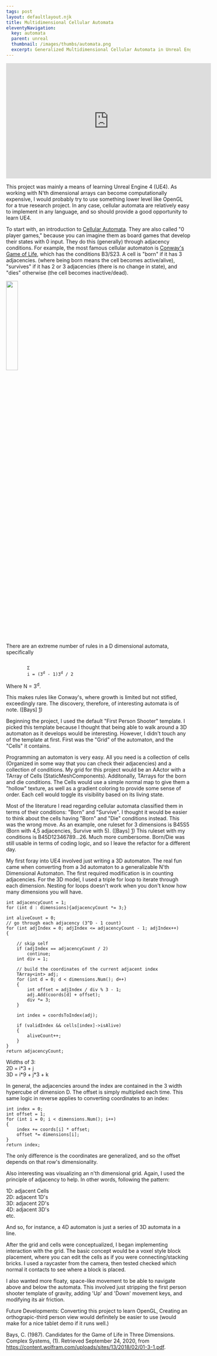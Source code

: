 ```yaml
---
tags: post
layout: defaultlayout.njk
title: Multidimensional Cellular Automata
eleventyNavigation:
  key: automata
  parent: unreal
  thumbnail: /images/thumbs/automata.png
  excerpt: Generalized Multidimensional Cellular Automata in Unreal Engine.
---
```

<iframe width="560" height="315" src="https://www.youtube.com/embed/BIJmYiCgFao" frameborder="0" allow="accelerometer; autoplay; clipboard-write; encrypted-media; gyroscope; picture-in-picture" allowfullscreen></iframe>

This project was mainly a means of learning Unreal Engine 4 (UE4).  As working with N'th dimensional arrays can become computationally expensive, I would probably try to use something lower level like OpenGL for a true research project. In any case, cellular automata are relatively easy to implement in any language, and so should provide a good opportunity to learn UE4.

To start with, an introduction to [Cellular Automata](https://www.wikiwand.com/en/Cellular_automaton). They are also called "0 player games," because you can imagine them as board games that develop their states with 0 input.  They do this (generally) through adjacency conditions.  For example, the most famous cellular automaton is [Conway's Game of Life](https://www.wikiwand.com/en/Conway%27s_Game_of_Life), which has the conditions B3/S23.  A cell is "born" if it has 3 adjacencies. (where being born means the cell becomes active/alive), "survives" if it has 2 or 3 adjacencies (there is no change in state), and "dies" otherwise (the cell becomes inactive/dead).

<img src = "https://upload.wikimedia.org/wikipedia/commons/e/e5/Gospers_glider_gun.gif" style = "width: 25%; display: block;">

There are an extreme number of rules in a D dimensional automata, specifically

<code>
        <span>&Sigma;</span>
        i = (3<sup>d</sup> - 1)3<sup>d</sup> / 2
</code>

Where N = 3<sup>d</sup>. 

This makes rules like Conway's, where growth is limited but not stifled, exceedingly rare.  The discovery, therefore, of interesting automata is of note.  ([Bays] [1])



Beginning the project, I used the default "First Person Shooter" template.  I picked this template because I thought that being able to walk around a 3D automaton as it develops would be interesting. However, I didn't touch any of the template at first.  First was the "Grid" of the automaton, and the "Cells" it contains.

Programming an automaton is very easy.  All you need is a collection of cells (Organized in some way that you can check their adjacencies) and a collection of conditions.  My grid for this project would be an AActor with a TArray of Cells (StaticMeshComponents).  Additonally, TArrays for the born and die conditions.  The Cells would use a simple normal map to give them a "hollow" texture, as well as a gradient coloring to provide some sense of order.  Each cell would toggle its visibility based on its living state.

Most of the literature I read regarding cellular automata classified them in terms of their conditions: "Born" and "Survive".  I thought it would be easier to think about the cells having "Born" and "Die" conditions instead.  This was the wrong move.  As an example, one ruleset for 3 dimensions is B45S5 (Born with 4,5 adjacencies, Survive with 5).  ([Bays] [1]) This ruleset with my conditions is B45D12346789...26.  Much more cumbersome.  Born/Die was still usable in terms of coding logic, and so I leave the refactor for a different day. 

My first foray into UE4 involved just writing a 3D automaton.  The real fun came when converting from a 3d automaton to a generalizable N'th Dimensional Automaton.  The first required modification is in counting adjacencies.  For the 3D model, I used a triple for loop to iterate through each dimension.  Nesting for loops doesn't work when you don't know how many dimensions you will have.  

		
	
```
int adjacencyCount = 1;
for (int d : dimensions){adjacencyCount *= 3;}

int aliveCount = 0;
// go through each adjacency (3^D - 1 count)
for (int adjIndex = 0; adjIndex <= adjacencyCount - 1; adjIndex++)
{

    // skip self
    if (adjIndex == adjacencyCount / 2)
        continue;
    int div = 1;

    // build the coordinates of the current adjacent index
    TArray<int> adj;
    for (int d = 0; d < dimensions.Num(); d++)
    {
        int offset = adjIndex / div % 3 - 1;
        adj.Add(coords[d] + offset);
        div *= 3;
    }
    
    int index = coordsToIndex(adj);

    if (validIndex && cells[index]->isAlive)
    {
        aliveCount++;
    }
}
return adjacencyCount;
```

Widths of 3:
<br>2D = i\*3 + j
<br>3D = i\*9 + j\*3 + k

In general, the adjacencies around the index are contained in the 3 width hypercube of dimension D.  The offset is simply multiplied each time.  This same logic in reverse applies to converting coordinates to an index: 

	
    int index = 0;
    int offset = 1;
    for (int i = 0; i < dimensions.Num(); i++)
    {
        index += coords[i] * offset;
        offset *= dimensions[i];
    }
    return index;
	
The only difference is the coordinates are generalized, and so the offset depends on that row's dimensionality.  

Also interesting was visualizing an n'th dimensional grid.  Again, I used the principle of adjacency to help.  In other words, following the pattern: 

1D: adjacent Cells  
2D: adjacent 1D's  
3D: adjacent 2D's  
4D: adjacent 3D's  
etc.

And so, for instance, a 4D automaton is just a series of 3D automata in a line.

After the grid and cells were conceptualized, I began implementing interaction with the grid.  The basic concept would be a voxel style block placement, where you can edit the cells as if you were connecting/stacking bricks.  I used a raycaster from the camera, then tested checked which normal it contacts to see where a block is placed. 

I also wanted more floaty, space-like movement to be able to navigate above and below the automata.  This involved just stripping the first person shooter template of gravity, adding 'Up' and 'Down' movement keys, and modifying its air friction.  

Future Developments: Converting this project to learn OpenGL, Creating an orthograpic-third person view would definitely be easier to use (would make for a nice tablet demo if it runs well.)


Bays, C. (1987). Candidates for the Game of Life in Three Dimensions. Complex Systems, (1). Retrieved September 24, 2020, from https://content.wolfram.com/uploads/sites/13/2018/02/01-3-1.pdf.

[1]: https://content.wolfram.com/uploads/sites/13/2018/02/01-3-1.pdf
